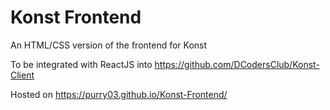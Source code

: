 # Konst Frontend

An HTML/CSS version of the frontend for Konst

To be integrated with ReactJS into https://github.com/DCodersClub/Konst-Client

Hosted on https://purry03.github.io/Konst-Frontend/

